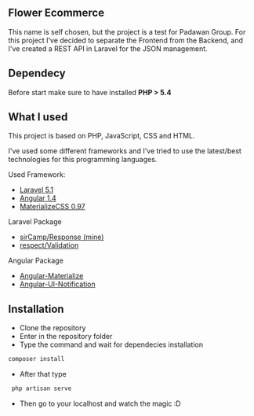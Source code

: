 ## Flower Ecommerce

This name is self chosen, but the project is a test for Padawan Group.
For this project I've decided to separate the Frontend from the Backend, and I've created a REST API in Laravel for the JSON management.


## Dependecy

Before start make sure to have installed **PHP > 5.4**

## What I used

This project is based on PHP, JavaScript, CSS and HTML.

I've used some different frameworks and I've tried to use the latest/best technologies for this programming languages.

Used Framework:
+ [Laravel 5.1](http://laravel.com/docs/5.1/releases)
+ [Angular 1.4](https://angularjs.org/)
+ [MaterializeCSS 0.97](http://materializecss.com/)

Laravel Package
+ [sirCamp/Response (mine)](https://github.com/sirCamp/response)
+ [respect/Validation](https://github.com/Respect/Validation)

Angular Package
+ [Angular-Materialize](https://github.com/krescruz/angular-materialize)
+ [Angular-UI-Notification](https://github.com/alexcrack/angular-ui-notification)

## Installation

+ Clone the repository
+ Enter in the repository folder
+ Type the command and wait for dependecies installation
```bash 
composer install
``` 
+ After that type 
```php 
 php artisan serve
```
+ Then go to your localhost and watch the magic :D

